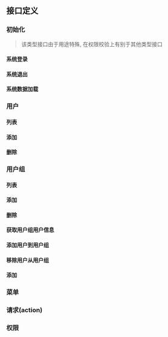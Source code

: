 ## 接口定义

### 初始化
> 该类型接口由于用途特殊, 在权限校验上有别于其他类型接口

#### 系统登录

#### 系统退出

#### 系统数据加载

### 用户

#### 列表

#### 添加

#### 删除

### 用户组

#### 列表

#### 添加

#### 删除

#### 获取用户组用户信息

#### 添加用户到用户组

#### 移除用户从用户组

#### 添加

### 菜单

### 请求(action)

### 权限
